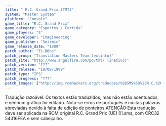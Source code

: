 ```yaml
---
title: " R.C. Grand Prix (TMT)"
system: "Master System"
platform: "Console"
game_title: "R.C. Grand Prix"
game_category: "Esportes / Corrida"
game_players: "4"
game_developer: "Imagineering"
game_publisher: "Seismic"
game_release_date: "1989"
patch_author: "Ti-B0ne"
patch_group: "Translation Masters Team (extinto)"
patch_site: "http://www.angelfire.com/pq/tmt/ (inativo)"
patch_version: "???"
patch_release: "18/08/1999"
patch_type: "IPS"
patch_progress: "???"
patch_images: ["http://img.romhackers.org/traducoes/%5BSMS%5D%20R.C.%20Grand%20Prix%20-%20TMT%20-%201.png","http://img.romhackers.org/traducoes/%5BSMS%5D%20R.C.%20Grand%20Prix%20-%20TMT%20-%202.png","http://img.romhackers.org/traducoes/%5BSMS%5D%20R.C.%20Grand%20Prix%20-%20TMT%20-%203.png"]
---
```

Tradução razoável. Os textos estão traduzidos, mas não estão acentuados, e nenhum gráfico foi editado. Nota-se erros de português e muitas palavras abreviadas devido à falta de edição de ponteiros.ATENÇÃO:Esta tradução deve ser aplicada na ROM original R.C. Grand Prix (UE) [!].sms, com CRC32 54316FEA e sem cabeçalho.